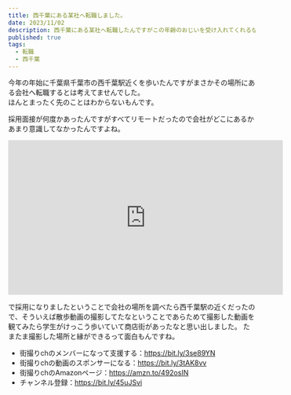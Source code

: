```yaml
---
title: 西千葉にある某社へ転職しました。
date: 2023/11/02
description: 西千葉にある某社へ転職したんですがこの年齢のおじいを受け入れてくれるなんて感謝しかない
published: true
tags:
  - 転職
  - 西千葉
---
```


今年の年始に千葉県千葉市の西千葉駅近くを歩いたんですがまさかその場所にある会社へ転職するとは考えてませんでした。  
ほんとまったく先のことはわからないもんです。

採用面接が何度かあったんですがすべてリモートだったので会社がどこにあるかあまり意識してなかったんですよね。

<div class="youtube">
<iframe width="560" height="315" src="https://www.youtube.com/embed/qO3uF_KjuFY?si=nzfI_YmlynA4Yz4c" title="YouTube video player" frameborder="0" allow="accelerometer; autoplay; clipboard-write; encrypted-media; gyroscope; picture-in-picture; web-share" allowfullscreen></iframe>
</div>

<!-- more -->

で採用になりましたということで会社の場所を調べたら西千葉駅の近くだったので、そういえば散歩動画の撮影してたなということであらためて撮影した動画を観てみたら学生がけっこう歩いていて商店街があったなと思い出しました。
たまたま撮影した場所と縁ができるって面白もんですね。  

* 街撮りchのメンバーになって支援する：https://bit.ly/3se89YN
* 街撮りchの動画のスポンサーになる：https://bit.ly/3tAK8vv
* 街撮りchのAmazonページ：https://amzn.to/492osIN
* チャンネル登録：https://bit.ly/45uJSvi


















